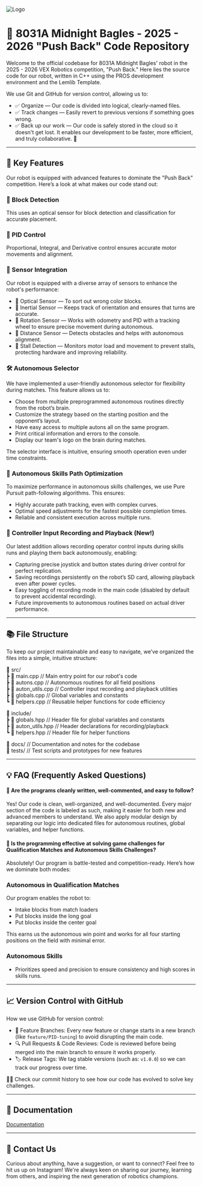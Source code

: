 ![Logo](https://github.com/BlakeGurnee/Midnight_Bagles_PushBackCodeRepository/blob/5f3fe819de12f377fe2857047910ae472b8eb231/Copy%20of%20High%20Voltage2.png?raw=true)

# 📢 8031A Midnight Bagles - 2025 - 2026 "Push Back" Code Repository

Welcome to the official codebase for 8031A Midnight Bagles' robot in the 2025 - 2026 VEX Robotics competition, "Push Back." Here lies the source code for our robot, written in C++ using the PROS development environment and the Lemlib Template.

We use Git and GitHub for version control, allowing us to:

- ✅ Organize — Our code is divided into logical, clearly-named files.
- ✅ Track changes — Easily revert to previous versions if something goes wrong.
- ✅ Back up our work — Our code is safely stored in the cloud so it doesn't get lost. It enables our development to be faster, more efficient, and truly collaborative. 🚀

---

## 🚀 Key Features

Our robot is equipped with advanced features to dominate the "Push Back" competition. Here’s a look at what makes our code stand out:

### 🎯 Block Detection

This uses an optical sensor for block detection and classification for accurate placement.

### 🔄 PID Control

Proportional, Integral, and Derivative control ensures accurate motor movements and alignment.

### 🧠 Sensor Integration

Our robot is equipped with a diverse array of sensors to enhance the robot's performance:

- 🔵 Optical Sensor — To sort out wrong color blocks.
- 🔵 Inertial Sensor — Keeps track of orientation and ensures that turns are accurate.
- 🔵 Rotation Sensor — Works with odometry and PID with a tracking wheel to ensure precise movement during autonomous.
- 🔵 Distance Sensor — Detects obstacles and helps with autonomous alignment.
- 🔴 Stall Detection — Monitors motor load and movement to prevent stalls, protecting hardware and improving reliability.

### 🛠️ Autonomous Selector

We have implemented a user-friendly autonomous selector for flexibility during matches. This feature allows us to:

- Choose from multiple preprogrammed autonomous routines directly from the robot’s brain.
- Customize the strategy based on the starting position and the opponent’s layout.
- Have easy access to multiple autons all on the same program.
- Print critical information and errors to the console.
- Display our team's logo on the brain during matches.

The selector interface is intuitive, ensuring smooth operation even under time constraints.

### 💪 Autonomous Skills Path Optimization

To maximize performance in autonomous skills challenges, we use Pure Pursuit path-following algorithms. This ensures:

- Highly accurate path tracking, even with complex curves.
- Optimal speed adjustments for the fastest possible completion times.
- Reliable and consistent execution across multiple runs.

### 📝 Controller Input Recording and Playback (New!)

Our latest addition allows recording operator control inputs during skills runs and playing them back autonomously, enabling:

- Capturing precise joystick and button states during driver control for perfect replication.
- Saving recordings persistently on the robot’s SD card, allowing playback even after power cycles.
- Easy toggling of recording mode in the main code (disabled by default to prevent accidental recording).
- Future improvements to autonomous routines based on actual driver performance.

---

## 📚 File Structure

To keep our project maintainable and easy to navigate, we’ve organized the files into a simple, intuitive structure:

📂 src/  
┣ 📜 main.cpp           // Main entry point for our robot's code  
┣ 📜 autons.cpp         // Autonomous routines for all field positions  
┣ 📜 auton_utils.cpp    // Controller input recording and playback utilities  
┣ 📜 globals.cpp        // Global variables and constants  
┗ 📜 helpers.cpp        // Reusable helper functions for code efficiency  

📂 include/  
┣ 📜 globals.hpp        // Header file for global variables and constants  
┣ 📜 auton_utils.hpp    // Header declarations for recording/playback  
┗ 📜 helpers.hpp        // Header file for helper functions  

📂 docs/                 // Documentation and notes for the codebase  
📂 tests/                // Test scripts and prototypes for new features  

---

## 💡 FAQ (Frequently Asked Questions)

#### 🔹 Are the programs cleanly written, well-commented, and easy to follow?

Yes! Our code is clean, well-organized, and well-documented. Every major section of the code is labeled as such, making it easier for both new and advanced members to understand. We also apply modular design by separating our logic into dedicated files for autonomous routines, global variables, and helper functions.

#### 🔹 Is the programming effective at solving game challenges for Qualification Matches and Autonomous Skills Challenges?

Absolutely! Our program is battle-tested and competition-ready. Here’s how we dominate both modes:

### Autonomous in Qualification Matches  
Our program enables the robot to:

- Intake blocks from match loaders
- Put blocks inside the long goal
- Put blocks inside the center goal

This earns us the autonomous win point and works for all four starting positions on the field with minimal error.

### Autonomous Skills  
- Prioritizes speed and precision to ensure consistency and high scores in skills runs.

---

## 📈 Version Control with GitHub

How we use GitHub for version control:

- 🌿 Feature Branches: Every new feature or change starts in a new branch (like `feature/PID-tuning`) to avoid disrupting the main code.
- 🔍 Pull Requests & Code Reviews: Code is reviewed before being merged into the main branch to ensure it works properly.
- 🏷️ Release Tags: We tag stable versions (such as: `v1.0.0`) so we can track our progress over time.

🕵️‍♂️ Check our commit history to see how our code has evolved to solve key challenges.

---

## 📕 Documentation

[Documentation](https://blakegurnee.github.io/8031A_HighVoltageCode/)

---

## 📲 Contact Us

Curious about anything, have a suggestion, or want to connect? Feel free to hit us up on Instagram! We're always keen on sharing our journey, learning from others, and inspiring the next generation of robotics champions.
